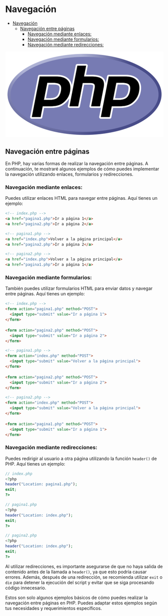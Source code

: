 # Navegación
- [Navegación](#navegación)
  - [Navegación entre páginas](#navegación-entre-páginas)
    - [Navegación mediante enlaces:](#navegación-mediante-enlaces)
    - [Navegación mediante formularios:](#navegación-mediante-formularios)
    - [Navegación mediante redirecciones:](#navegación-mediante-redirecciones)



![logo](./images/01-logo.png)

## Navegación entre páginas
En PHP, hay varias formas de realizar la navegación entre páginas. A continuación, te mostraré algunos ejemplos de cómo puedes implementar la navegación utilizando enlaces, formularios y redirecciones.

### Navegación mediante enlaces:

Puedes utilizar enlaces HTML para navegar entre páginas. Aquí tienes un ejemplo:

```html
<!-- index.php -->
<a href="pagina1.php">Ir a página 1</a>
<a href="pagina2.php">Ir a página 2</a>
```

```html
<!-- pagina1.php -->
<a href="index.php">Volver a la página principal</a>
<a href="pagina2.php">Ir a página 2</a>
```

```html
<!-- pagina2.php -->
<a href="index.php">Volver a la página principal</a>
<a href="pagina1.php">Ir a página 1</a>
```

### Navegación mediante formularios:

También puedes utilizar formularios HTML para enviar datos y navegar entre páginas. Aquí tienes un ejemplo:

```html
<!-- index.php -->
<form action="pagina1.php" method="POST">
  <input type="submit" value="Ir a página 1">
</form>

<form action="pagina2.php" method="POST">
  <input type="submit" value="Ir a página 2">
</form>
```

```html
<!-- pagina1.php -->
<form action="index.php" method="POST">
  <input type="submit" value="Volver a la página principal">
</form>

<form action="pagina2.php" method="POST">
  <input type="submit" value="Ir a página 2">
</form>
```

```html
<!-- pagina2.php -->
<form action="index.php" method="POST">
  <input type="submit" value="Volver a la página principal">
</form>

<form action="pagina1.php" method="POST">
  <input type="submit" value="Ir a página 1">
</form>
```

### Navegación mediante redirecciones:

Puedes redirigir al usuario a otra página utilizando la función `header()` de PHP. Aquí tienes un ejemplo:

```php
// index.php
<?php
header("Location: pagina1.php");
exit;
?>
```

```php
// pagina1.php
<?php
header("Location: index.php");
exit;
?>
```

```php
// pagina2.php
<?php
header("Location: index.php");
exit;
?>
```

Al utilizar redirecciones, es importante asegurarse de que no haya salida de contenido antes de la llamada a `header()`, ya que esto podría causar errores. Además, después de una redirección, se recomienda utilizar `exit` o `die` para detener la ejecución del script y evitar que se siga procesando código innecesario.

Estos son solo algunos ejemplos básicos de cómo puedes realizar la navegación entre páginas en PHP. Puedes adaptar estos ejemplos según tus necesidades y requerimientos específicos.
